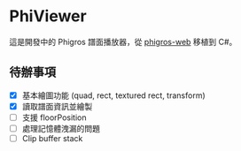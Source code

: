 ﻿# PhiViewer

這是開發中的 Phigros 譜面播放器，從 [phigros-web](https://github.com/KawaiiKusa/phigros-web)
移植到 C#。

## 待辦事項
- [x] 基本繪圖功能 (quad, rect, textured rect, transform)
- [x] 讀取譜面資訊並繪製
- [ ] 支援 floorPosition
- [ ] 處理記憶體洩漏的問題
- [ ] Clip buffer stack